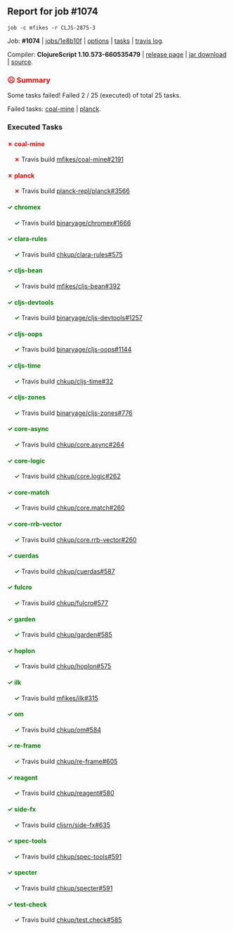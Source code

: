 ## Report for job #1074
```
job -c mfikes -r CLJS-2875-3
```


Job: **#1074** | [jobs/1e8b10f](https://github.com/cljs-oss/canary/commit/1e8b10fa58abe8fa055adc6dd9e16477f35301a8) | [options](options.edn) | [tasks](tasks.edn) | [travis log](https://travis-ci.org/cljs-oss/canary/builds/575537259).

Compiler: **ClojureScript 1.10.573-660535479** | [release page](https://github.com/cljs-oss/canary/releases/tag/r1.10.573-660535479) | [jar download](https://github.com/cljs-oss/canary/releases/download/r1.10.573-660535479/clojurescript-1.10.573-660535479.jar) | [source](https://github.com/mfikes/clojurescript/commit/660535479b4ae473c36c9501844009351378f271).

### <b style='color:red'>☹ Summary</b>

Some tasks failed! Failed 2 / 25 (executed) of total 25 tasks.

Failed tasks: [coal-mine](#-coal-mine) | [planck](#-planck).

### Executed Tasks

#### <b style='color:red'>&#x2717; coal-mine</b>
&nbsp;&nbsp;&nbsp;&nbsp;<b style='color:red'>&#x2717;</b> Travis build [mfikes/coal-mine#2191](https://travis-ci.org/mfikes/coal-mine/builds/575539376)<br>

#### <b style='color:red'>&#x2717; planck</b>
&nbsp;&nbsp;&nbsp;&nbsp;<b style='color:red'>&#x2717;</b> Travis build [planck-repl/planck#3566](https://travis-ci.org/planck-repl/planck/builds/575539705)<br>

#### <b style='color:green'>&#x2713; chromex</b>
&nbsp;&nbsp;&nbsp;&nbsp;<b style='color:green'>&#x2713;</b> Travis build [binaryage/chromex#1666](https://travis-ci.org/binaryage/chromex/builds/575539337)<br>

#### <b style='color:green'>&#x2713; clara-rules</b>
&nbsp;&nbsp;&nbsp;&nbsp;<b style='color:green'>&#x2713;</b> Travis build [chkup/clara-rules#575](https://travis-ci.org/chkup/clara-rules/builds/575539350)<br>

#### <b style='color:green'>&#x2713; cljs-bean</b>
&nbsp;&nbsp;&nbsp;&nbsp;<b style='color:green'>&#x2713;</b> Travis build [mfikes/cljs-bean#392](https://travis-ci.org/mfikes/cljs-bean/builds/575539352)<br>

#### <b style='color:green'>&#x2713; cljs-devtools</b>
&nbsp;&nbsp;&nbsp;&nbsp;<b style='color:green'>&#x2713;</b> Travis build [binaryage/cljs-devtools#1257](https://travis-ci.org/binaryage/cljs-devtools/builds/575539356)<br>

#### <b style='color:green'>&#x2713; cljs-oops</b>
&nbsp;&nbsp;&nbsp;&nbsp;<b style='color:green'>&#x2713;</b> Travis build [binaryage/cljs-oops#1144](https://travis-ci.org/binaryage/cljs-oops/builds/575539358)<br>

#### <b style='color:green'>&#x2713; cljs-time</b>
&nbsp;&nbsp;&nbsp;&nbsp;<b style='color:green'>&#x2713;</b> Travis build [chkup/cljs-time#32](https://travis-ci.org/chkup/cljs-time/builds/575539368)<br>

#### <b style='color:green'>&#x2713; cljs-zones</b>
&nbsp;&nbsp;&nbsp;&nbsp;<b style='color:green'>&#x2713;</b> Travis build [binaryage/cljs-zones#776](https://travis-ci.org/binaryage/cljs-zones/builds/575539365)<br>

#### <b style='color:green'>&#x2713; core-async</b>
&nbsp;&nbsp;&nbsp;&nbsp;<b style='color:green'>&#x2713;</b> Travis build [chkup/core.async#264](https://travis-ci.org/chkup/core.async/builds/575539384)<br>

#### <b style='color:green'>&#x2713; core-logic</b>
&nbsp;&nbsp;&nbsp;&nbsp;<b style='color:green'>&#x2713;</b> Travis build [chkup/core.logic#262](https://travis-ci.org/chkup/core.logic/builds/575539390)<br>

#### <b style='color:green'>&#x2713; core-match</b>
&nbsp;&nbsp;&nbsp;&nbsp;<b style='color:green'>&#x2713;</b> Travis build [chkup/core.match#260](https://travis-ci.org/chkup/core.match/builds/575539399)<br>

#### <b style='color:green'>&#x2713; core-rrb-vector</b>
&nbsp;&nbsp;&nbsp;&nbsp;<b style='color:green'>&#x2713;</b> Travis build [chkup/core.rrb-vector#260](https://travis-ci.org/chkup/core.rrb-vector/builds/575539403)<br>

#### <b style='color:green'>&#x2713; cuerdas</b>
&nbsp;&nbsp;&nbsp;&nbsp;<b style='color:green'>&#x2713;</b> Travis build [chkup/cuerdas#587](https://travis-ci.org/chkup/cuerdas/builds/575539408)<br>

#### <b style='color:green'>&#x2713; fulcro</b>
&nbsp;&nbsp;&nbsp;&nbsp;<b style='color:green'>&#x2713;</b> Travis build [chkup/fulcro#577](https://travis-ci.org/chkup/fulcro/builds/575539731)<br>

#### <b style='color:green'>&#x2713; garden</b>
&nbsp;&nbsp;&nbsp;&nbsp;<b style='color:green'>&#x2713;</b> Travis build [chkup/garden#585](https://travis-ci.org/chkup/garden/builds/575539422)<br>

#### <b style='color:green'>&#x2713; hoplon</b>
&nbsp;&nbsp;&nbsp;&nbsp;<b style='color:green'>&#x2713;</b> Travis build [chkup/hoplon#575](https://travis-ci.org/chkup/hoplon/builds/575539433)<br>

#### <b style='color:green'>&#x2713; ilk</b>
&nbsp;&nbsp;&nbsp;&nbsp;<b style='color:green'>&#x2713;</b> Travis build [mfikes/ilk#315](https://travis-ci.org/mfikes/ilk/builds/575539665)<br>

#### <b style='color:green'>&#x2713; om</b>
&nbsp;&nbsp;&nbsp;&nbsp;<b style='color:green'>&#x2713;</b> Travis build [chkup/om#584](https://travis-ci.org/chkup/om/builds/575539631)<br>

#### <b style='color:green'>&#x2713; re-frame</b>
&nbsp;&nbsp;&nbsp;&nbsp;<b style='color:green'>&#x2713;</b> Travis build [chkup/re-frame#605](https://travis-ci.org/chkup/re-frame/builds/575539718)<br>

#### <b style='color:green'>&#x2713; reagent</b>
&nbsp;&nbsp;&nbsp;&nbsp;<b style='color:green'>&#x2713;</b> Travis build [chkup/reagent#580](https://travis-ci.org/chkup/reagent/builds/575539637)<br>

#### <b style='color:green'>&#x2713; side-fx</b>
&nbsp;&nbsp;&nbsp;&nbsp;<b style='color:green'>&#x2713;</b> Travis build [cljsrn/side-fx#635](https://travis-ci.org/cljsrn/side-fx/builds/575539678)<br>

#### <b style='color:green'>&#x2713; spec-tools</b>
&nbsp;&nbsp;&nbsp;&nbsp;<b style='color:green'>&#x2713;</b> Travis build [chkup/spec-tools#591](https://travis-ci.org/chkup/spec-tools/builds/575539652)<br>

#### <b style='color:green'>&#x2713; specter</b>
&nbsp;&nbsp;&nbsp;&nbsp;<b style='color:green'>&#x2713;</b> Travis build [chkup/specter#591](https://travis-ci.org/chkup/specter/builds/575539738)<br>

#### <b style='color:green'>&#x2713; test-check</b>
&nbsp;&nbsp;&nbsp;&nbsp;<b style='color:green'>&#x2713;</b> Travis build [chkup/test.check#585](https://travis-ci.org/chkup/test.check/builds/575539725)<br>